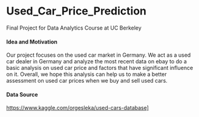 # Used_Car_Price_Prediction
Final Project for Data Analytics Course at UC Berkeley

#### Idea and Motivation
Our project focuses on the used car market in Germany. We act as a used car dealer in Germany and analyze the most recent data on ebay to do a basic analysis on used car price and factors that have significant influence on it. Overall, we hope this analysis can help us to make a better assessment on used car prices when we buy and sell used cars.

#### Data Source
https://www.kaggle.com/orgesleka/used-cars-database]
